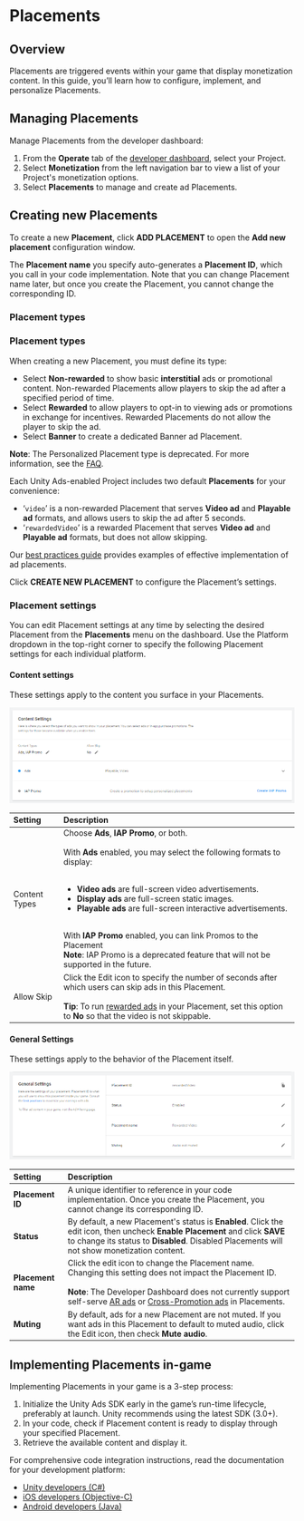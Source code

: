 # Placements
## Overview
Placements are triggered events within your game that display monetization content. In this guide, you’ll learn how to configure, implement, and personalize Placements. 

## Managing Placements
Manage Placements from the developer dashboard:

1. From the **Operate** tab of the [developer dashboard](https://operate.dashboard.unity3d.com/), select your Project.
2. Select **Monetization** from the left navigation bar to view a list of your Project's monetization options.
3. Select **Placements** to manage and create ad Placements.

## Creating new Placements
To create a new **Placement**, click **ADD PLACEMENT** to open the **Add new placement** configuration window.

The **Placement name** you specify auto-generates a __Placement ID__, which you call in your code implementation. Note that you can change Placement name later, but once you create the Placement, you cannot change the corresponding ID.

### Placement types
### Placement types
When creating a new Placement, you must define its type:

* Select **Non-rewarded** to show basic __interstitial__ ads or promotional content. Non-rewarded Placements allow players to skip the ad after a specified period of time.
* Select **Rewarded** to allow players to opt-in to viewing ads or promotions in exchange for incentives. Rewarded Placements do not allow the player to skip the ad.
* Select __Banner__ to create a dedicated Banner ad Placement. 

**Note**: The Personalized Placement type is deprecated. For more information, see the [FAQ](MonetizationResourcesFaq.md#why-are-personalized-placements-and-iap-promo-being-deprecated-).

Each Unity Ads-enabled Project includes two default __Placements__ for your convenience:

* ‘`video`’ is a non-rewarded Placement that serves __Video ad__ and __Playable ad__ formats, and allows users to skip the ad after 5 seconds.
* ‘`rewardedVideo`’ is a rewarded Placement that serves __Video ad__ and __Playable ad__ formats, but does not allow skipping.

Our [best practices guide](MonetizationResourcesBestPracticesAds.md) provides examples of effective implementation of ad placements. 

Click **CREATE NEW PLACEMENT** to configure the Placement’s settings.

### Placement settings
You can edit Placement settings at any time by selecting the desired Placement from the **Placements** menu on the dashboard. Use the Platform dropdown in the top-right corner to specify the following Placement settings for each individual platform.

#### Content settings
These settings apply to the content you surface in your Placements.

![Placement configuration menu](images/PlacementsContentSettings.png)

| **Setting** | **Description** |
| :---------- | :-------------- |
| Content Types | Choose **Ads**, **IAP Promo**, or both.<br><br>With **Ads** enabled, you may select the following formats to display:<br><br><ul><li>__Video ads__ are full-screen video advertisements.</li><li>__Display ads__ are full-screen static images.</li><li>__Playable ads__ are full-screen interactive advertisements.</li></ul><br>With __IAP Promo__ enabled, you can link Promos to the Placement<br>**Note**: IAP Promo is a deprecated feature that will not be supported in the future. |
| Allow Skip | Click the Edit icon to specify the number of seconds after which users can skip ads in this Placement.<br><br>**Tip**: To run [rewarded ads](MonetizationResourcesBestPracticesAds.md#rewarded-ads) in your Placement, set this option to **No** so that the video is not skippable. |

#### General Settings
These settings apply to the behavior of the Placement itself.

![Placement configuration menu](images/PlacementsGeneralSettings.png)

| **Setting** | **Description** |
| :---------- | :-------------- |
| **Placement ID** | A unique identifier to reference in your code implementation. Once you create the Placement, you cannot change its corresponding ID. |
| **Status** | By default, a new Placement's status is **Enabled**. Click the edit icon, then uncheck **Enable Placement** and click **SAVE** to change its status to **Disabled**. Disabled Placements will not show monetization content. | 
| **Placement name** | Click the edit icon to change the Placement name. Changing this setting does not impact the Placement ID.<br><br>**Note**: The Developer Dashboard does not currently support self-serve [AR ads](MonetizationArAds.md) or [Cross-Promotion ads](MonetizationCrossPromotions.md) in Placements.
| **Muting** | By default, ads for a new Placement are not muted. If you want ads in this Placement to default to muted audio, click the Edit icon, then check **Mute audio**. |

## Implementing Placements in-game
Implementing Placements in your game is a 3-step process:

1. Initialize the Unity Ads SDK early in the game’s run-time lifecycle, preferably at launch. Unity recommends using the latest SDK (3.0+). 
2. In your code, check if Placement content is ready to display through your specified Placement.
3. Retrieve the available content and display it.

For comprehensive code integration instructions, read the documentation for your development platform:

* [Unity developers (C#)](MonetizationBasicIntegrationUnity.md)
* [iOS developers (Objective-C)](MonetizationBasicIntegrationIos.md)
* [Android developers (Java)](MonetizationBasicIntegrationAndroid.md)
